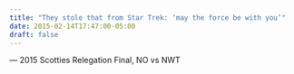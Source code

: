 ```yaml
---
title: "They stole that from Star Trek: ‘may the force be with you’"
date: 2015-02-14T17:47:00-05:00
draft: false
---
```

— 2015 Scotties Relegation Final, NO vs NWT
<!--more--> 

